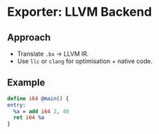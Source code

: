 # Exporter: LLVM Backend

## Approach
- Translate `.bx` → LLVM IR.
- Use `llc` or `clang` for optimisation + native code.

## Example
```llvm
define i64 @main() {
entry:
  %a = add i64 2, 40
  ret i64 %a
}
```
